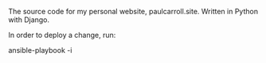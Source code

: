 The source code for my personal website, paulcarroll.site. Written in Python with Django.

In order to deploy a change, run:

ansible-playbook -i 